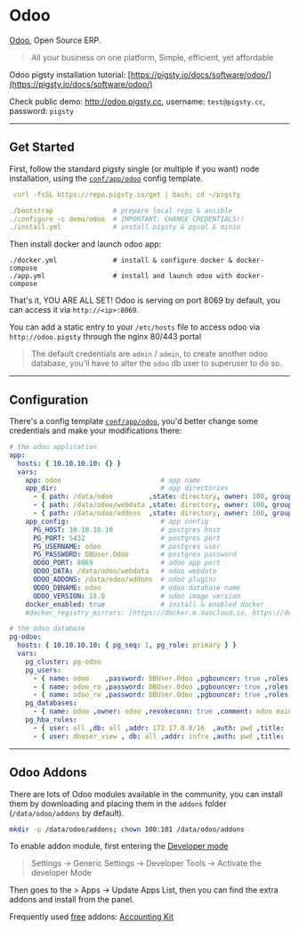 # Odoo

[Odoo](https://www.odoo.com/), Open Source ERP.

> All your business on one platform, Simple, efficient, yet affordable

Odoo pigsty installation tutorial: [https://pigsty.io/docs/software/odoo/](https://pigsty.io/docs/software/odoo/)

Check public demo: http://odoo.pigsty.cc, username: `test@pigsty.cc`, password: `pigsty`


--------

## Get Started

First, follow the standard pigsty single (or multiple if you want) node installation, using the [`conf/app/odoo`](https://github.com/Vonng/pigsty/blob/main/conf/app/odoo.yml) config template.

```yaml
 curl -fsSL https://repo.pigsty.io/get | bash; cd ~/pigsty

./bootstrap               # prepare local repo & ansible
./configure -c demo/odoo  # IMPORTANT: CHANGE CREDENTIALS!!
./install.yml             # install pigsty & pgsql & minio
```

Then install docker and launch odoo app:

```
./docker.yml              # install & configure docker & docker-compose
./app.yml                 # install and launch odoo with docker-compose
```

That's it, YOU ARE ALL SET! Odoo is serving on port 8069 by default, you can access it via `http://<ip>:8069`.

You can add a static entry to your `/etc/hosts` file to access odoo via `http://odoo.pigsty` through the nginx 80/443 portal

> The default credentials are `admin` / `admin`, to create another odoo database, you'll have to alter the `odoo` db user to superuser to do so.



--------

## Configuration

There's a config template [`conf/app/odoo`](https://github.com/Vonng/pigsty/blob/main/conf/app/odoo.yml), you'd better change some credentials and make your modifications there:

```yaml
# the odoo application
app:
  hosts: { 10.10.10.10: {} }
  vars:
    app: odoo                         # app name
    app_dir:                          # app directories
      - { path: /data/odoo         ,state: directory, owner: 100, group: 101 }
      - { path: /data/odoo/webdata ,state: directory, owner: 100, group: 101 }
      - { path: /data/odoo/addons  ,state: directory, owner: 100, group: 101 }
    app_config:                       # app config
      PG_HOST: 10.10.10.10            # postgres host
      PG_PORT: 5432                   # postgres port
      PG_USERNAME: odoo               # postgres user
      PG_PASSWORD: DBUser.Odoo        # postgres password
      ODOO_PORT: 8069                 # odoo app port
      ODOO_DATA: /data/odoo/webdata   # odoo webdata
      ODOO_ADDONS: /data/odoo/addons  # odoo plugins
      ODOO_DBNAME: odoo               # odoo database name
      ODOO_VERSION: 18.0              # odoo image version
    docker_enabled: true              # install & enabled docker
    #docker_registry_mirrors: [https://docker.m.daocloud.io, https://docker.mirrors.ustc.edu.cn]

# the odoo database
pg-odoo:
  hosts: { 10.10.10.10: { pg_seq: 1, pg_role: primary } }
  vars:
    pg_cluster: pg-odoo
    pg_users:
      - { name: odoo    ,password: DBUser.Odoo ,pgbouncer: true ,roles: [ dbrole_admin ] , createdb: true ,comment: admin user for odoo service }
      - { name: odoo_ro ,password: DBUser.Odoo ,pgbouncer: true ,roles: [ dbrole_readonly ]  ,comment: read only user for odoo service  }
      - { name: odoo_rw ,password: DBUser.Odoo ,pgbouncer: true ,roles: [ dbrole_readwrite ] ,comment: read write user for odoo service }
    pg_databases:
      - { name: odoo ,owner: odoo ,revokeconn: true ,comment: odoo main database  }
    pg_hba_rules:
      - { user: all ,db: all ,addr: 172.17.0.0/16  ,auth: pwd ,title: 'allow access from local docker network' }
      - { user: dbuser_view , db: all ,addr: infra ,auth: pwd ,title: 'allow grafana dashboard access cmdb from infra nodes' }
```



-------

## Odoo Addons

There are lots of Odoo modules available in the community, you can install them by downloading and placing them in the `addons` folder (`/data/odoo/addons` by default).

```bash
mkdir -p /data/odoo/addons; chown 100:101 /data/odoo/addons
```

To enable addon module, first entering the [Developer mode](https://www.odoo.com/documentation/18.0/applications/general/developer_mode.html)

> Settings -> Generic Settings -> Developer Tools -> Activate the developer Mode

Then goes to the > Apps -> Update Apps List, then you can find the extra addons and install from the panel.

Frequently used [free](https://apps.odoo.com/apps/modules/browse?order=Downloads) addons: [Accounting Kit](https://apps.odoo.com/apps/modules/18.0/base_accounting_kit/)
